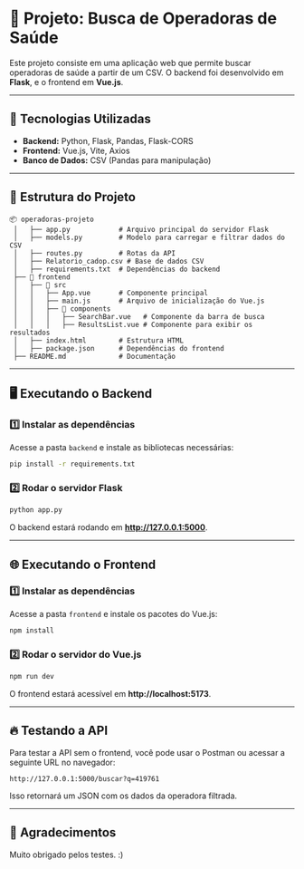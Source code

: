 # 📌 Projeto: Busca de Operadoras de Saúde

Este projeto consiste em uma aplicação web que permite buscar operadoras de saúde a partir de um CSV. O backend foi desenvolvido em **Flask**, e o frontend em **Vue.js**.

---

## 🚀 **Tecnologias Utilizadas**

- **Backend:** Python, Flask, Pandas, Flask-CORS
- **Frontend:** Vue.js, Vite, Axios
- **Banco de Dados:** CSV (Pandas para manipulação)

---

## 📂 **Estrutura do Projeto**

```
📦 operadoras-projeto
 │   ├── app.py            # Arquivo principal do servidor Flask
 │   ├── models.py         # Modelo para carregar e filtrar dados do CSV
 │   ├── routes.py         # Rotas da API
 │   ├── Relatorio_cadop.csv # Base de dados CSV
 │   ├── requirements.txt  # Dependências do backend
 ├── 📂 frontend
 │   ├── 📂 src
 │   │   ├── App.vue       # Componente principal
 │   │   ├── main.js       # Arquivo de inicialização do Vue.js
 │   │   ├── 📂 components
 │   │   │   ├── SearchBar.vue   # Componente da barra de busca
 │   │   │   ├── ResultsList.vue # Componente para exibir os resultados
 │   ├── index.html        # Estrutura HTML
 │   ├── package.json      # Dependências do frontend
 ├── README.md             # Documentação
```

---

## 🖥️ **Executando o Backend**

### 1️⃣ **Instalar as dependências**

Acesse a pasta `backend` e instale as bibliotecas necessárias:

```bash
pip install -r requirements.txt
```

### 2️⃣ **Rodar o servidor Flask**

```bash
python app.py
```

O backend estará rodando em **http://127.0.0.1:5000**.

---

## 🌐 **Executando o Frontend**

### 1️⃣ **Instalar as dependências**

Acesse a pasta `frontend` e instale os pacotes do Vue.js:

```bash
npm install
```

### 2️⃣ **Rodar o servidor do Vue.js**

```bash
npm run dev
```

O frontend estará acessível em **http://localhost:5173**.

---

## 🔥 **Testando a API**

Para testar a API sem o frontend, você pode usar o Postman ou acessar a seguinte URL no navegador:

```
http://127.0.0.1:5000/buscar?q=419761
```

Isso retornará um JSON com os dados da operadora filtrada.

---

## 🤝 **Agradecimentos**

Muito obrigado pelos testes. :)

